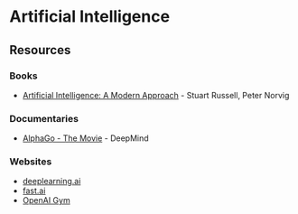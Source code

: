 # Artificial Intelligence

## Resources

### Books

* [Artificial Intelligence: A Modern Approach](https://www.wikiwand.com/en/Artificial_Intelligence:_A_Modern_Approach) - Stuart Russell, Peter Norvig

### Documentaries

* [AlphaGo - The Movie](https://www.youtube.com/watch?v=WXuK6gekU1Y) - DeepMind

### Websites

* [deeplearning.ai](https://www.deeplearning.ai/)
* [fast.ai](https://www.fast.ai/)
* [OpenAI Gym](https://gym.openai.com/)

